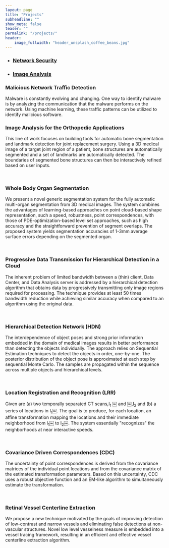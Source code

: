```yaml
---
layout: page
title: "Projects"
subheadline: ""
show_meta: false
teaser: ""
permalink: "/projects/"
header:
    image_fullwidth: "header_unsplash_coffee_beans.jpg"
---
```

<div>
  <ul class="nav nav-pills no-marg">
    <li class="active tab"><a data-toggle="pill" href="#nwsecu"><h3 class="size-readjuster">Network Security</h3></a></li>
    <li class="tab"><a data-toggle="pill" href="#imga"><h3 class="size-readjuster">Image Analysis</h3></a></li>
  </ul>
  <div class="tab-content margin-adj-collectn">
    <div id="nwsecu" class="tab-pane fade in active">
         <h3>Malicious Network Traffic Detection</h3>
         <p>Malware is constantly evolving and changing. One way to identify malware is by analyzing the communication that the malware performs on the network. Using machine learning, these traffic patterns can be utilized to identify malicious software.</p>
      </div>
    <div id="imga" class="tab-pane fade">
      <h3>Image Analysis for the Orthopedic Applications</h3>
      <p>This line of work focuses on building tools for automatic bone segmentation and landmark detection for joint replacement surgery. Using a 3D medical image of a target joint region of a patient, bone structures are automatically segmented and a set of landmarks are automatically detected. The boundaries of segmented bone structures can then be interactively refined based on user inputs.</p>
      <br>
      <h3>Whole Body Organ Segmentation</h3>
      <p>We present a novel generic segmentation system for the fully automatic multi-organ segmentation from 3D medical images. The system combines the advantages of learning-based approaches on point cloud-based shape representation, such a speed, robustness, point correspondences, with those of PDE-optimization-based level set approaches, such as high accuracy and the straightforward prevention of segment overlaps. The proposed system yields segmentation accuracies of 1-3mm average surface errors depending on the segmented organ.</p>
      <br>
      <h3>Progressive Data Transmission for Hierarchical Detection in a Cloud</h3>
      <p>The inherent problem of limited bandwidth between a (thin) client, Data Center, and Data Analysis server is addressed by a hierarchical detection algorithm that obtains data by progressively transmitting only image regions required for processing. The technique provides at least 50 times bandwidth reduction while achieving similar accuracy when compared to an algorithm using the original data.</p>
      <br>
      <h3>Hierarchical Detection Network (HDN)</h3>
      <p>The interdependence of object poses and strong prior information embedded in the domain of medical images results in better performance than detecting the objects individually. The approach relies on Sequential Estimation techniques to detect the objects in order, one-by-one. The posterior distribution of the object pose is approximated at each step by sequential Monte Carlo. The samples are propagated within the sequence across multiple objects and hierarchical levels.</p>
      <br>
      <h3>Location Registration and Recognition (LRR)</h3>
      <p>Given are (a) two temporally separated CT scans,I<sub>1</sub> ￼ and ￼,I<sub>2</sub> and (b) a series of locations in I<sub>1</sub>￼. The goal is to produce, for each location, an affine transformation mapping the locations and their immediate neighborhood from I<sub>1</sub>￼ to I<sub>2</sub>￼. The system essentially "recognizes" the neighborhoods at near interactive speeds.</p>
      <br>
      <h3>Covariance Driven Correspondences (CDC)</h3>
      <p>The uncertainty of point correspondences is derived from the covariance matrices of the individual point locations and from the covariance matrix of the estimated transformation parameters. Based on this uncertainty, CDC uses a robust objective function and an EM-like algorithm to simultaneously estimate the transformation.</p>
      <br>
      <h3>Retinal Vessel Centerline Extraction</h3>
      <p>We propose a new technique motivated by the goals of improving detection of low-contrast and narrow vessels and eliminating false detections at non-vascular structures. Novel low level vesselness measure is embedded into a vessel tracing framework, resulting in an efficient and effective vessel centerline extraction algorithm.</p>
    </div>
  </div>
</div>
